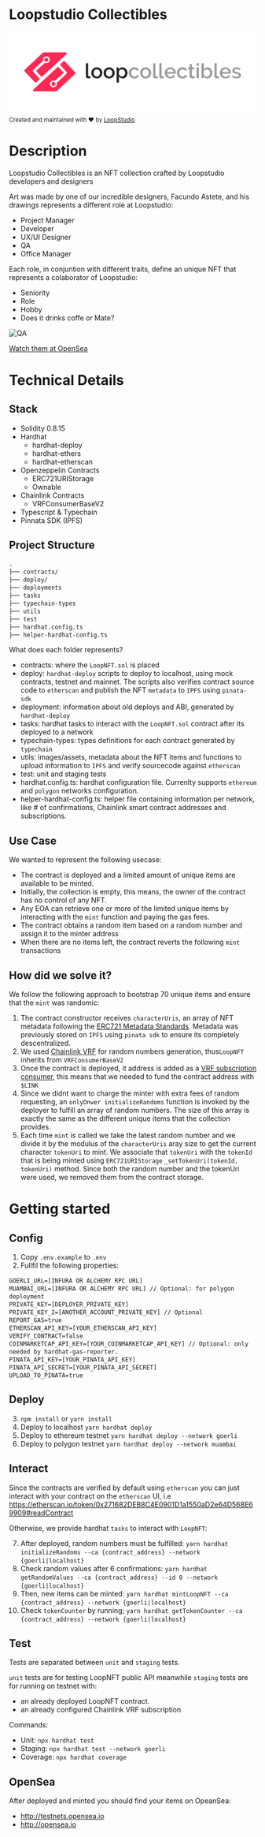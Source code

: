 # Loopstudio Collectibles

![Loopcollectibles](loopcollectibles.png)
<sub> Created and maintained with ❤️ by <a href="[https://loopstudio.dev/](https://loopstudio.dev/)">LoopStudio</a> </sub>

# Description

Loopstudio Collectibles is an NFT collection crafted by Loopstudio developers and designers

Art was made by one of our incredible designers, Facundo Astete, and his drawings represents a different role at Loopstudio:

- Project Manager
- Developer
- UX/UI Designer
- QA
- Office Manager

Each role, in conjuntion with different traits, define an unique NFT that represents a colaborator of Loopstudio:

- Seniority
- Role
- Hobby
- Does it drinks coffe or Mate?


![QA](https://lh3.googleusercontent.com/SB7QL3Y5Bfzs77HYy1NkDV54_vaLbo5hMaQ1cRbouw_zzzUzPoXhiWdnPWtKvlaRBGNMeSmoTon4qDUoNwYLpKWhwzo7ZjqeCnci=s0)

[Watch them at OpenSea](https://testnets.opensea.io/collection/loopcollectibles)


# Technical Details

## Stack

- Solidity 0.8.15
- Hardhat
  - hardhat-deploy
  - hardhat-ethers
  - hardhat-etherscan
- Openzeppelin Contracts
  - ERC721URIStorage
  - Ownable
- Chainlink Contracts
  - VRFConsumerBaseV2
- Typescript & Typechain
- Pinnata SDK (IPFS)

## Project Structure

```
.
├── contracts/
├── deploy/
├── deployments
├── tasks
├── typechain-types
├── utils
├── test
├── hardhat.config.ts
├── helper-hardhat-config.ts
```

What does each folder represents?

- contracts: where the `LoopNFT.sol` is placed
- deploy: `hardhat-deploy` scripts to deploy to localhost, using mock contracts, testnet and mainnet. The scripts also verifies contract source code to `etherscan` and publish the NFT `metadata` to `IPFS` using `pinata-sdk`
- deployment: information about old deploys and ABI, generated by `hardhat-deploy`
- tasks: hardhat tasks to interact with the `LoopNFT.sol` contract after its deployed to a network
- typechain-types: types definitions for each contract generated by `typechain`
- utils: images/assets, metadata about the NFT items and functions to upload information to `IPFS` and verify sourcecode against `etherscan`
- test: unit and staging tests
- hardhat.config.ts: hardhat configuration file. Currenlty supports `ethereum` and `polygon` networks configuration.
- helper-hardhat-config.ts: helper file containing information per network, like # of confirmations, Chainlink smart contract addresses and subscriptions.

## Use Case

We wanted to represent the following usecase:

- The contract is deployed and a limited amount of unique items are available to be minted.
- Initially, the collection is empty, this means, the owner of the contract has no control of any NFT.
- Any EOA can retrieve one or more of the limited unique items by interacting with the `mint` function and paying the gas fees.
- The contract obtains a random item based on a random number and assign it to the minter address
- When there are no items left, the contract reverts the following `mint` transactions

## How did we solve it?

We follow the following approach to bootstrap 70 unique items and ensure that the `mint` was randomic:

1. The contract constructor receives `characterUris`, an array of NFT metadata following the [ERC721 Metadata Standards](https://docs.opensea.io/docs/metadata-standards). Metadata was previously stored on `IPFS` using `pinata sdk` to ensure its completely descentralized.
2. We used [Chainlink VRF](https://docs.chain.link/docs/chainlink-vrf/) for random numbers generation, thus`LoopNFT` inherits from `VRFConsumerBaseV2`
3. Once the contract is deployed, it address is added as a [VRF subscription consumer](https://vrf.chain.link), this means that we needed to fund the contract address with `$LINK`
4. Since we didnt want to charge the minter with extra fees of random requesting, an `onlyOnwer initializeRandoms` function is invoked by the deployer to fulfill an array of random numbers. The size of this array is exactly the same as the different unique items that the collection provides.
5. Each time `mint` is called we take the latest random number and we divide it by the modulus of the `characterUris` aray size to get the current character `tokenUri` to mint. We associate that `tokenUri` with the `tokenId` that is being minted using `ERC721URIStorage` `_setTokenUri(tokenId, tokenUri)` method. Since both the random number and the tokenUri were used, we removed them from the contract storage.

# Getting started

## Config

1. Copy `.env.example` to `.env`
2. Fullfil the following properties:

```
GOERLI_URL=[INFURA OR ALCHEMY RPC URL]
MUAMBAI_URL=[INFURA OR ALCHEMY RPC URL] // Optional: for polygon deployment
PRIVATE_KEY=[DEPLOYER_PRIVATE_KEY]
PRIVATE_KEY_2=[ANOTHER_ACCOUNT_PRIVATE_KEY] // Optional
REPORT_GAS=true
ETHERSCAN_API_KEY=[YOUR_ETHERSCAN_API_KEY]
VERIFY_CONTRACT=false
COINMARKETCAP_API_KEY=[YOUR_COINMARKETCAP_API_KEY] // Optional: only needed by hardhat-gas-reporter.
PINATA_API_KEY=[YOUR_PINATA_API_KEY]
PINATA_API_SECRET=[YOUR_PINATA_API_SECRET]
UPLOAD_TO_PINATA=true
```

## Deploy

3. `npm install` or `yarn install`
4. Deploy to localhost `yarn hardhat deploy`
5. Deploy to ethereum testnet `yarn hardhat deploy --network goerli`
6. Deploy to polygon testnet `yarn hardhat deploy --network muambai`

## Interact

Since the contracts are verified by default using `etherscan` you can just interact with your contract on the `etherscan` UI, i.e https://etherscan.io/token/0x271682DEB8C4E0901D1a1550aD2e64D568E69909#readContract

Otherwise, we provide hardhat `tasks` to interact with `LoopNFT`:

7. After deployed, random numbers must be fulfilled: `yarn hardhat initializeRandoms --ca {contract_address} --network {goerli|localhost}`
8. Check random values after 6 confirmations: `yarn hardhat getRandomValues --ca {contract_address} --id 0 --network {goerli|localhost}`
9. Then, new items can be minted: `yarn hardhat mintLoopNFT --ca {contract_address} --network {goerli|localhost}`
10. Check `tokenCounter` by running; `yarn hardhat getTokenCounter --ca {contract_address} --network {goerli|localhost}`

## Test

Tests are separated between `unit` and `staging` tests.

`unit` tests are for testing LoopNFT public API meanwhile `staging` tests are for running on testnet with:

- an already deployed LoopNFT contract.
- an already configured Chainlink VRF subscription

Commands:

- Unit: `npx hardhat test`
- Staging: `npx hardhat test --network goerli`
- Coverage: `npx hardhat coverage`

## OpenSea

After deployed and minted you should find your items on OpeanSea:

- http://testnets.opensea.io
- http://opensea.io
